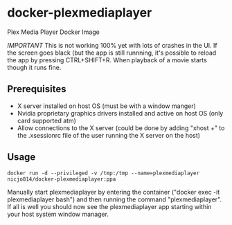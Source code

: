 # docker-plexmediaplayer
Plex Media Player Docker Image

*IMPORTANT* This is not working 100% yet with lots of crashes in the UI. If the screen goes black (but the app is still runnning, it's possible to reload the app by pressing CTRL+SHIFT+R. When playback of a movie starts though it runs fine.

## Prerequisites
* X server installed on host OS (must be with a window manger)
* Nvidia proprietary graphics drivers installed and active on host OS (only card supported atm)
* Allow connections to the X server (could be done by adding "xhost +" to the .xsessionrc file of the user running the X server on the host)

## Usage
```
docker run -d --privileged -v /tmp:/tmp --name=plexmediaplayer nicjo814/docker-plexmediaplayer:ppa
```
Manually start plexmediaplayer by entering the container ("docker exec -it plexmediaplayer bash") and then running the command "plexmediaplayer". If all is well you should now see the plexmediaplayer app starting within your host system window manager.
